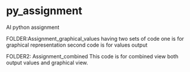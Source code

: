 # py_assignment
AI python assignment


FOLDER:Assignment_graphical_values having two sets of code 
  one is for graphical representation
  second code is for values output

FOLDER2: Assignment_combined
  This code is for combined view both output values and graphical view.
